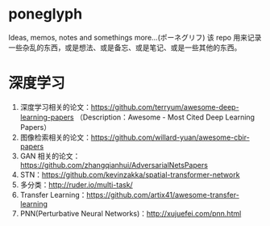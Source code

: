 # poneglyph
Ideas, memos, notes and somethings more...(ポーネグリフ) 该 repo 用来记录一些杂乱的东西，或是想法、或是备忘、或是笔记、或是一些其他的东西。

# 深度学习
1. 深度学习相关的论文：https://github.com/terryum/awesome-deep-learning-papers （Description：Awesome - Most Cited Deep Learning Papers）
2. 图像检索相关的论文：https://github.com/willard-yuan/awesome-cbir-papers
3. GAN 相关的论文：https://github.com/zhangqianhui/AdversarialNetsPapers
4. STN：https://github.com/kevinzakka/spatial-transformer-network
5. 多分类：http://ruder.io/multi-task/
6. Transfer Learning：https://github.com/artix41/awesome-transfer-learning
7. PNN(Perturbative Neural Networks)：http://xujuefei.com/pnn.html
